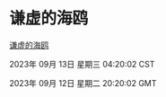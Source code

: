 # 谦虚的海鸥
[谦虚的海鸥](http://219.139.197.2:56308/qxdho/course/base/hotlink/index.php)

2023年 09月 13日 星期三 04:20:02 CST

2023年 09月 12日 星期二 20:20:02 GMT
